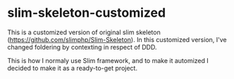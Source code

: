 # slim-skeleton-customized
This is a customized version of original slim skeleton (https://github.com/slimphp/Slim-Skeleton).
In this customized version, I've changed foldering by contexting in respect of DDD.

This is how I normaly use Slim framework, and to make it automized I decided to make it as a ready-to-get project.
